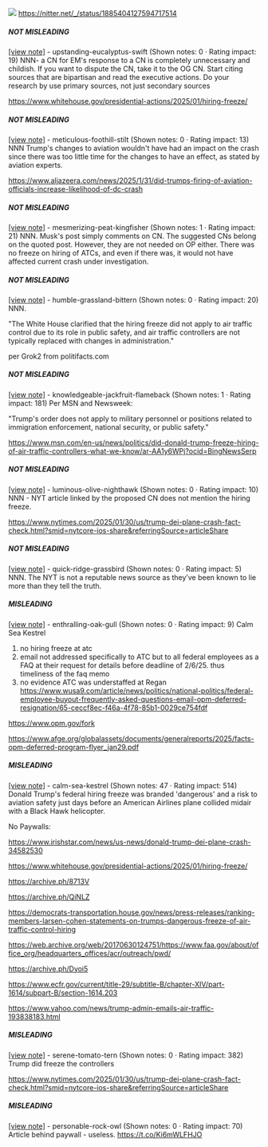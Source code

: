 ![](https://i.imgur.com/YOpBNXV.png)
https://nitter.net/_/status/1885404127594717514
##### NOT MISLEADING

[[view note]](https://x.com/i/birdwatch/n/1885551344771043771) - upstanding-eucalyptus-swift (Shown notes: 0 · Rating impact: 19)
NNN- a CN for EM's response to a CN is completely unnecessary and childish. If you want to dispute the CN, take it to the OG CN. Start citing sources that are bipartisan and read the executive actions. Do your research by use primary sources, not just secondary sources

https://www.whitehouse.gov/presidential-actions/2025/01/hiring-freeze/

##### NOT MISLEADING

[[view note]](https://x.com/i/birdwatch/n/1885550565343543686) - meticulous-foothill-stilt (Shown notes: 0 · Rating impact: 13)
NNN Trump's changes to aviation wouldn't have had an impact on the crash since there was too little time for the changes to have an effect, as stated by aviation experts. 

https://www.aljazeera.com/news/2025/1/31/did-trumps-firing-of-aviation-officials-increase-likelihood-of-dc-crash

##### NOT MISLEADING

[[view note]](https://x.com/i/birdwatch/n/1885463412877988275) - mesmerizing-peat-kingfisher (Shown notes: 1 · Rating impact: 21)
NNN. Musk's post simply comments on CN. The suggested CNs belong on the quoted post. However, they are not needed on OP either.  There was no freeze on hiring of ATCs, and even if there was, it would not have affected current crash under investigation.

##### NOT MISLEADING

[[view note]](https://x.com/i/birdwatch/n/1885435394491380170) - humble-grassland-bittern (Shown notes: 0 · Rating impact: 20)
NNN.  

"The White House clarified that the hiring freeze did not apply to air traffic control due to its role in public safety, and air traffic controllers are not typically replaced with changes in administration."

per Grok2 from politifacts.com

##### NOT MISLEADING

[[view note]](https://x.com/i/birdwatch/n/1885434830105797064) - knowledgeable-jackfruit-flameback (Shown notes: 1 · Rating impact: 181)
Per MSN and Newsweek:

"Trump's order does not apply to military personnel or positions related to immigration enforcement, national security, or public safety."

https://www.msn.com/en-us/news/politics/did-donald-trump-freeze-hiring-of-air-traffic-controllers-what-we-know/ar-AA1y6WPj?ocid=BingNewsSerp

##### NOT MISLEADING

[[view note]](https://x.com/i/birdwatch/n/1885423044027678802) - luminous-olive-nighthawk (Shown notes: 0 · Rating impact: 10)
NNN - NYT article linked by the proposed CN does not mention the hiring freeze.

https://www.nytimes.com/2025/01/30/us/trump-dei-plane-crash-fact-check.html?smid=nytcore-ios-share&referringSource=articleShare

##### NOT MISLEADING

[[view note]](https://x.com/i/birdwatch/n/1885419143802863931) - quick-ridge-grassbird (Shown notes: 0 · Rating impact: 5)
NNN. The NYT is not a reputable news source as they’ve been known to lie more than they tell the truth. 

##### MISLEADING

[[view note]](https://x.com/i/birdwatch/n/1885556111140696479) - enthralling-oak-gull (Shown notes: 0 · Rating impact: 9)
Calm Sea Kestrel
1) no hiring freeze at atc 
2)  email  not addressed specifically to ATC but to all federal employees as a FAQ at their request for details before deadline of 2/6/25. thus  timeliness of the faq memo 
3) no evidence ATC was understaffed at Regan 
https://www.wusa9.com/article/news/politics/national-politics/federal-employee-buyout-frequently-asked-questions-email-opm-deferred-resignation/65-ceccf8ec-f46a-4f78-85b1-0029ce754fdf

https://www.opm.gov/fork

https://www.afge.org/globalassets/documents/generalreports/2025/facts-opm-deferred-program-flyer_jan29.pdf





##### MISLEADING

[[view note]](https://x.com/i/birdwatch/n/1885442706761035878) - calm-sea-kestrel (Shown notes: 47 · Rating impact: 514)
Donald Trump's federal hiring freeze was branded 'dangerous' and a risk to aviation safety just days before an American Airlines plane collided midair with a Black Hawk helicopter.

No Paywalls:

https://www.irishstar.com/news/us-news/donald-trump-dei-plane-crash-34582530

https://www.whitehouse.gov/presidential-actions/2025/01/hiring-freeze/

https://archive.ph/8713V

https://archive.ph/QiNLZ

https://democrats-transportation.house.gov/news/press-releases/ranking-members-larsen-cohen-statements-on-trumps-dangerous-freeze-of-air-traffic-control-hiring

https://web.archive.org/web/20170630124751/https://www.faa.gov/about/office_org/headquarters_offices/acr/outreach/pwd/

https://archive.ph/Dyoi5

https://www.ecfr.gov/current/title-29/subtitle-B/chapter-XIV/part-1614/subpart-B/section-1614.203

https://www.yahoo.com/news/trump-admin-emails-air-traffic-193838183.html

##### MISLEADING

[[view note]](https://x.com/i/birdwatch/n/1885417179585065094) - serene-tomato-tern (Shown notes: 0 · Rating impact: 382)
Trump did freeze the controllers 

https://www.nytimes.com/2025/01/30/us/trump-dei-plane-crash-fact-check.html?smid=nytcore-ios-share&referringSource=articleShare

##### MISLEADING

[[view note]](https://x.com/i/birdwatch/n/1885425459132760225) - personable-rock-owl (Shown notes: 0 · Rating impact: 70)
Article behind paywall - useless. 
https://t.co/Ki6mWLFHJO
